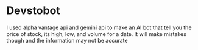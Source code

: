 # Devstobot

I used alpha vantage api and gemini api to make an AI bot that tell you the price of stock, its high, low, and volume for a date. It will make mistakes though and the information may not be accurate
